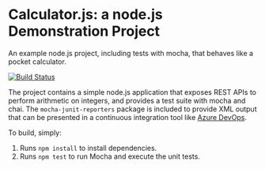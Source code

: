 Calculator.js: a node.js Demonstration Project
==============================================
An example node.js project, including tests with mocha, that behaves like
a pocket calculator.

[![Build Status](https://dev.azure.com/todw33400labs/Enabling%20Continuous%20Integration%20with%20Azure%20Pipelines/_apis/build/status/todw33.calculator?branchName=master)](https://dev.azure.com/todw33400labs/Enabling%20Continuous%20Integration%20with%20Azure%20Pipelines/_build/latest?definitionId=9&branchName=master)


The project contains a simple node.js application that exposes REST APIs
to perform arithmetic on integers, and provides a test suite with mocha
and chai.  The `mocha-junit-reporters` package is included to provide XML
output that can be presented in a continuous integration tool like
[Azure DevOps](https://azure.com/devops).

To build, simply:

1. Runs `npm install` to install dependencies.
2. Runs `npm test` to run Mocha and execute the unit tests.

